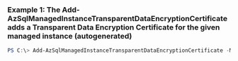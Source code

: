 ### Example 1: The Add-AzSqlManagedInstanceTransparentDataEncryptionCertificate adds a Transparent Data Encryption Certificate for the given managed instance (autogenerated)
```powershell
PS C:\> Add-AzSqlManagedInstanceTransparentDataEncryptionCertificate -ManagedInstanceName YourManagedInstanceName -Password $securePassword -PrivateBlob $securePrivateBlob -ResourceGroupName YourResourceGroupName
```

